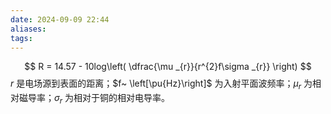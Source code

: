 ```yaml
---
date: 2024-09-09 22:44
aliases: 
tags: 
---
```

$$
R = 14.57 - 10log\left( \dfrac{\mu _{r}}{r^{2}f\sigma _{r}} \right) 
$$
$r$ 是电场源到表面的距离；$f~ \left[\pu{Hz}\right]$ 为入射平面波频率；$\mu _{r}$ 为相对磁导率；$\sigma _{r}$ 为相对于铜的相对电导率。